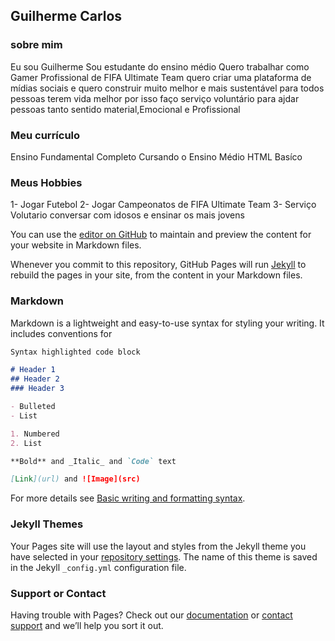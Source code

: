 ## Guilherme Carlos

### sobre mim
Eu sou Guilherme Sou estudante do ensino médio Quero trabalhar como Gamer Profissional de FIFA Ultimate Team quero criar uma plataforma de mídias sociais e quero construir muito melhor e mais sustentável para todos pessoas terem vida melhor por isso faço serviço voluntário para ajdar pessoas tanto sentido material,Emocional e Profissional 

### Meu currículo
Ensino Fundamental Completo
Cursando o Ensino Médio
HTML Basíco

### Meus Hobbies
1- Jogar Futebol
2- Jogar Campeonatos de FIFA Ultimate Team
3- Serviço Volutario conversar com idosos e ensinar os mais jovens


You can use the [editor on GitHub](https://github.com/guipro017/portfolio/edit/main/README.md) to maintain and preview the content for your website in Markdown files.

Whenever you commit to this repository, GitHub Pages will run [Jekyll](https://jekyllrb.com/) to rebuild the pages in your site, from the content in your Markdown files.

### Markdown

Markdown is a lightweight and easy-to-use syntax for styling your writing. It includes conventions for

```markdown
Syntax highlighted code block

# Header 1
## Header 2
### Header 3

- Bulleted
- List

1. Numbered
2. List

**Bold** and _Italic_ and `Code` text

[Link](url) and ![Image](src)
```

For more details see [Basic writing and formatting syntax](https://docs.github.com/en/github/writing-on-github/getting-started-with-writing-and-formatting-on-github/basic-writing-and-formatting-syntax).

### Jekyll Themes

Your Pages site will use the layout and styles from the Jekyll theme you have selected in your [repository settings](https://github.com/guipro017/portfolio/settings/pages). The name of this theme is saved in the Jekyll `_config.yml` configuration file.

### Support or Contact

Having trouble with Pages? Check out our [documentation](https://docs.github.com/categories/github-pages-basics/) or [contact support](https://support.github.com/contact) and we’ll help you sort it out.
